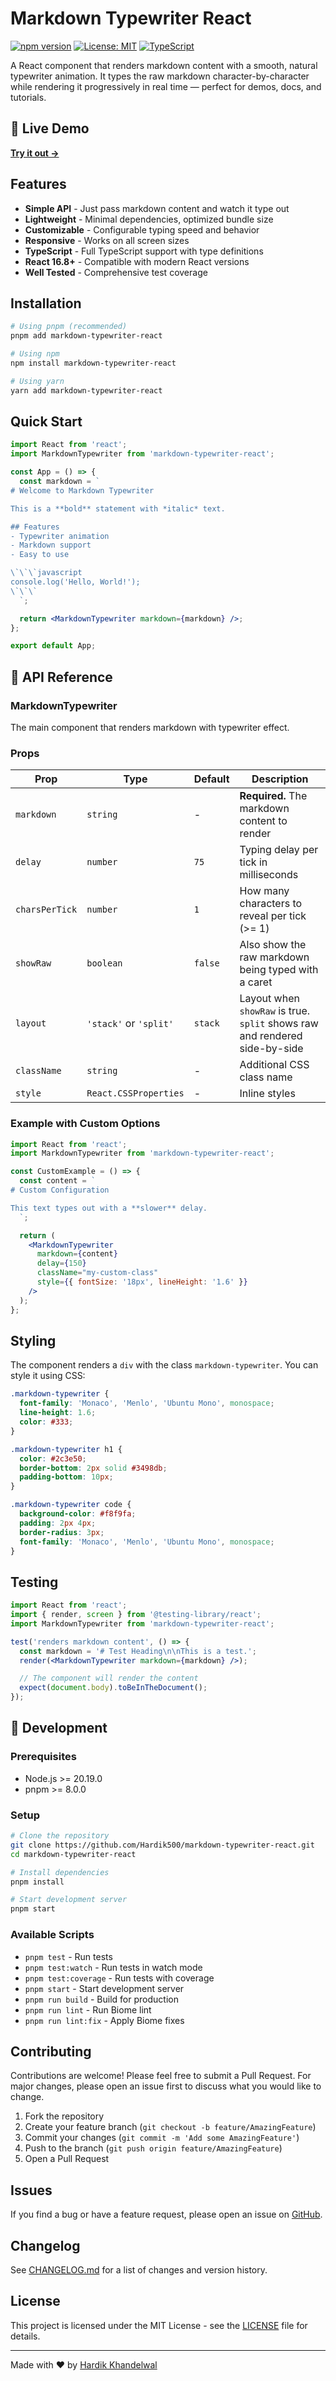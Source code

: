 # Markdown Typewriter React

[![npm version](https://badge.fury.io/js/markdown-typewriter-react.svg)](https://badge.fury.io/js/markdown-typewriter-react)
[![License: MIT](https://img.shields.io/badge/License-MIT-yellow.svg)](https://opensource.org/licenses/MIT)
[![TypeScript](https://img.shields.io/badge/%3C%2F%3E-TypeScript-%230074c1.svg)](http://www.typescriptlang.org/)

A React component that renders markdown content with a smooth, natural typewriter animation. It types the raw markdown character-by-character while rendering it progressively in real time — perfect for demos, docs, and tutorials.

## 🚀 Live Demo

**[Try it out →](https://hardik500.github.io/markdown-typewriter-react/)**

## Features

- **Simple API** - Just pass markdown content and watch it type out
- **Lightweight** - Minimal dependencies, optimized bundle size
- **Customizable** - Configurable typing speed and behavior
- **Responsive** - Works on all screen sizes
- **TypeScript** - Full TypeScript support with type definitions
- **React 16.8+** - Compatible with modern React versions
- **Well Tested** - Comprehensive test coverage

## Installation

```bash
# Using pnpm (recommended)
pnpm add markdown-typewriter-react

# Using npm
npm install markdown-typewriter-react

# Using yarn
yarn add markdown-typewriter-react
```

## Quick Start

```jsx
import React from 'react';
import MarkdownTypewriter from 'markdown-typewriter-react';

const App = () => {
  const markdown = `
# Welcome to Markdown Typewriter

This is a **bold** statement with *italic* text.

## Features
- Typewriter animation
- Markdown support
- Easy to use

\`\`\`javascript
console.log('Hello, World!');
\`\`\`
  `;

  return <MarkdownTypewriter markdown={markdown} />;
};

export default App;
```

## 📖 API Reference

### MarkdownTypewriter

The main component that renders markdown with typewriter effect.

### Props

| Prop | Type | Default | Description |
|------|------|---------|-------------|
| `markdown` | `string` | - | **Required.** The markdown content to render |
| `delay` | `number` | `75` | Typing delay per tick in milliseconds |
| `charsPerTick` | `number` | `1` | How many characters to reveal per tick (>= 1) |
| `showRaw` | `boolean` | `false` | Also show the raw markdown being typed with a caret |
| `layout` | `'stack'` or `'split'` | `stack` | Layout when `showRaw` is true. `split` shows raw and rendered side-by-side |
| `className` | `string` | - | Additional CSS class name |
| `style` | `React.CSSProperties` | - | Inline styles |

### Example with Custom Options

```jsx
import React from 'react';
import MarkdownTypewriter from 'markdown-typewriter-react';

const CustomExample = () => {
  const content = `
# Custom Configuration

This text types out with a **slower** delay.
  `;

  return (
    <MarkdownTypewriter
      markdown={content}
      delay={150}
      className="my-custom-class"
      style={{ fontSize: '18px', lineHeight: '1.6' }}
    />
  );
};
```

## Styling

The component renders a `div` with the class `markdown-typewriter`. You can style it using CSS:

```css
.markdown-typewriter {
  font-family: 'Monaco', 'Menlo', 'Ubuntu Mono', monospace;
  line-height: 1.6;
  color: #333;
}

.markdown-typewriter h1 {
  color: #2c3e50;
  border-bottom: 2px solid #3498db;
  padding-bottom: 10px;
}

.markdown-typewriter code {
  background-color: #f8f9fa;
  padding: 2px 4px;
  border-radius: 3px;
  font-family: 'Monaco', 'Menlo', 'Ubuntu Mono', monospace;
}
```

## Testing

```jsx
import React from 'react';
import { render, screen } from '@testing-library/react';
import MarkdownTypewriter from 'markdown-typewriter-react';

test('renders markdown content', () => {
  const markdown = '# Test Heading\n\nThis is a test.';
  render(<MarkdownTypewriter markdown={markdown} />);

  // The component will render the content
  expect(document.body).toBeInTheDocument();
});
```

## 🔧 Development

### Prerequisites

- Node.js >= 20.19.0
- pnpm >= 8.0.0

### Setup

```bash
# Clone the repository
git clone https://github.com/Hardik500/markdown-typewriter-react.git
cd markdown-typewriter-react

# Install dependencies
pnpm install

# Start development server
pnpm start
```

### Available Scripts

- `pnpm test` - Run tests
- `pnpm test:watch` - Run tests in watch mode
- `pnpm test:coverage` - Run tests with coverage
- `pnpm start` - Start development server
- `pnpm run build` - Build for production
- `pnpm run lint` - Run Biome lint
- `pnpm run lint:fix` - Apply Biome fixes

## Contributing

Contributions are welcome! Please feel free to submit a Pull Request. For major changes, please open an issue first to discuss what you would like to change.

1. Fork the repository
2. Create your feature branch (`git checkout -b feature/AmazingFeature`)
3. Commit your changes (`git commit -m 'Add some AmazingFeature'`)
4. Push to the branch (`git push origin feature/AmazingFeature`)
5. Open a Pull Request

## Issues

If you find a bug or have a feature request, please open an issue on [GitHub](https://github.com/Hardik500/markdown-typewriter-react/issues).

## Changelog

See [CHANGELOG.md](CHANGELOG.md) for a list of changes and version history.

## License

This project is licensed under the MIT License - see the [LICENSE](LICENSE) file for details.

---

Made with ❤️ by [Hardik Khandelwal](https://github.com/Hardik500)
